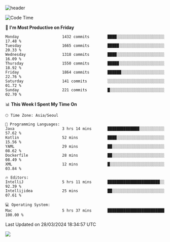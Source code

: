 ![header](https://capsule-render.vercel.app/api?type=Egg&color=timeAuto&height=300&section=header&text=PoPo&fontSize=90&animation=fadeIn)

  <!--START_SECTION:waka-->
![Code Time](http://img.shields.io/badge/Code%20Time-1%2C545%20hrs%2054%20mins-blue)

📅 **I'm Most Productive on Friday** 

```text
Monday                   1432 commits        ████░░░░░░░░░░░░░░░░░░░░░   17.48 % 
Tuesday                  1665 commits        █████░░░░░░░░░░░░░░░░░░░░   20.33 % 
Wednesday                1318 commits        ████░░░░░░░░░░░░░░░░░░░░░   16.09 % 
Thursday                 1550 commits        █████░░░░░░░░░░░░░░░░░░░░   18.92 % 
Friday                   1864 commits        ██████░░░░░░░░░░░░░░░░░░░   22.76 % 
Saturday                 141 commits         ░░░░░░░░░░░░░░░░░░░░░░░░░   01.72 % 
Sunday                   221 commits         █░░░░░░░░░░░░░░░░░░░░░░░░   02.70 % 
```


📊 **This Week I Spent My Time On** 

```text
🕑︎ Time Zone: Asia/Seoul

💬 Programming Languages: 
Java                     3 hrs 14 mins       ██████████████░░░░░░░░░░░   57.62 % 
Kotlin                   52 mins             ████░░░░░░░░░░░░░░░░░░░░░   15.56 % 
YAML                     29 mins             ██░░░░░░░░░░░░░░░░░░░░░░░   08.62 % 
Dockerfile               28 mins             ██░░░░░░░░░░░░░░░░░░░░░░░   08.49 % 
XML                      12 mins             █░░░░░░░░░░░░░░░░░░░░░░░░   03.84 % 

🔥 Editors: 
IntelliJ                 5 hrs 11 mins       ███████████████████████░░   92.39 % 
Intellijidea             25 mins             ██░░░░░░░░░░░░░░░░░░░░░░░   07.61 % 

💻 Operating System: 
Mac                      5 hrs 37 mins       █████████████████████████   100.00 % 
```


 Last Updated on 28/03/2024 18:34:57 UTC
<!--END_SECTION:waka-->



<img src="https://capsule-render.vercel.app/api?type=Egg&color=timeAuto&height=300&section=footer&text=PoPo&fontSize=90&animation=fadeIn&reversal=true" />
